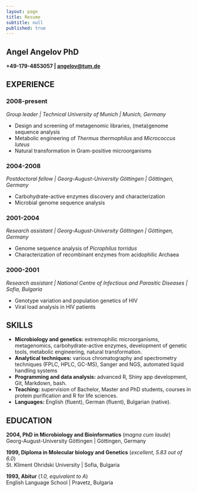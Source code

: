 ```yaml
---
layout: page
title: Resume
subtitle: null
published: true
---
```

## Angel Angelov PhD
**+49-179-4853057 | angelov@tum.de**

## EXPERIENCE
	
### 2008-present
_Group leader | Technical University of Munich | Munich, Germany_
- Design and screening of metagenomic libraries, (meta)genome sequence analysis
- Metabolic engineering of _Thermus thermophilus_ and _Micrococcus luteus_
- Natural transformation in Gram-positive microorganisms

### 2004-2008
_Postdoctoral fellow | Georg-August-University Göttingen | Göttingen, Germany_
- Carbohydrate-active enzymes discovery and characterization
- Microbial genome sequence analysis

### 2001-2004
_Research assistant | Georg-August-University Göttingen | Göttingen, Germany_
- Genome sequence analysis of _Picrophilus torridus_
- Characterization of recombinant enzymes from acidophilic Archaea

### 2000-2001
_Research assistant | National Centre of Infectious and Parasitic Diseases | Sofia, Bulgaria_
- Genotype variation and population genetics of HIV 
- Viral load analysis in HIV patients

## SKILLS
- **Microbiology and genetics:** extremophilic microorganisms, metagenomics, carbohydrate-active enzymes, development of genetic tools, metabolic engineering, natural transformation.
- **Analytical techniques:** various chromatography and spectrometry techniques (FPLC, HPLC, GC-MS), Sanger and NGS, automated liquid handling systems
- **Programming and data analysis:** advanced R, Shiny app development, Git, Markdown, bash. 
- **Teaching:** supervision of Bachelor, Master and PhD students, courses in protein purification and R for life sciences.
- **Languages:** English (fluent), German (fluent), Bulgarian (native).

## EDUCATION
**2004, PhD in Microbiology and Bioinformatics** (_magna cum laude_)   
Georg-August-University Göttingen | Göttingen, Germany 

**1999, Diploma in Molecular biology and Genetics** (_excellent, 5.83 out of 6.0_)  
St. Kliment Ohridski University | Sofia, Bulgaria

**1993, Abitur** (_1.0, equivalent to A_)   
English Language School | Pravetz, Bulgaria




